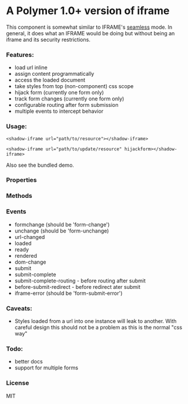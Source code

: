 # A Polymer 1.0+ version of iframe

This component is somewhat similar to IFRAME's [seamless](http://stackoverflow.com/questions/4804604/html5-iframe-seamless-attribute) mode.
In general, it does what an IFRAME would be doing but without being an iframe and its security restrictions.

### Features:
- load url inline
- assign content programmatically
- access the loaded document
- take styles from top (non-component) css scope
- hijack form (currently one form only)
- track form changes (currently one form only)
- configurable routing after form submission
- multiple events to intercept behavior

### Usage:
    <shadow-iframe url="path/to/resource"></shadow-iframe>

    <shadow-iframe url="path/to/update/resource" hijackform></shadow-iframe>

Also see the bundled demo.

### Properties

### Methods
	
### Events

* formchange (should be 'form-change')
* unchange (should be 'form-unchange)
* url-changed
* loaded
* ready
* rendered
* dom-change
* submit
* submit-complete
* submit-complete-routing - before routing after submit 
* before-submit-redirect - before redirect ater submit
* iframe-error (should be 'form-submit-error')


### Caveats:
- Styles loaded from a url into one instance will leak to another. With careful design this should not be a problem as this is the normal "css way"

### Todo:
- better docs
- support for multiple forms

### License
MIT